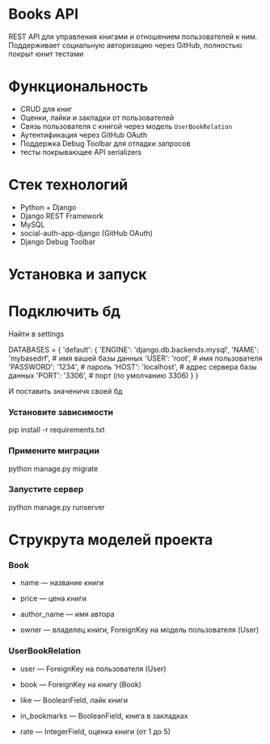 # Books API

REST API для управления книгами и отношением пользователей к ним. Поддерживает социальную авторизацию через GitHub, полностью покрыт юнит тестами

# Функциональность
- CRUD для книг  
- Оценки, лайки и закладки от пользователей  
- Связь пользователя с книгой через модель `UserBookRelation`  
- Аутентификация через GitHub OAuth  
- Поддержка Debug Toolbar для отладки запросов
- тесты покрывающее API serializers

# Стек технологий
- Python + Django  
- Django REST Framework  
- MySQL  
- social-auth-app-django (GitHub OAuth)  
- Django Debug Toolbar

# Установка и запуск

# Подключить бд
Найти в settings

DATABASES = {
    'default': {
        'ENGINE': 'django.db.backends.mysql',
        'NAME': 'mybasedrf',  # имя вашей базы данных
        'USER': 'root',      # имя пользователя
        'PASSWORD': '1234',  # пароль
        'HOST': 'localhost',    # адрес сервера базы данных
        'PORT': '3306',         # порт (по умолчанию 3306)
    }
}

И поставить значеничя своей бд

### Установите зависимости
pip install -r requirements.txt

### Примените миграции
python manage.py migrate

### Запустите сервер
python manage.py runserver

# Струкрута моделей проекта

### Book
- name — название книги

- price — цена книги

- author_name — имя автора

- owner — владелец книги, ForeignKey на модель пользователя (User)

### UserBookRelation
- user — ForeignKey на пользователя (User)

- book — ForeignKey на книгу (Book)

- like — BooleanField, лайк книги

- in_bookmarks — BooleanField, книга в закладках

- rate — IntegerField, оценка книги (от 1 до 5)


